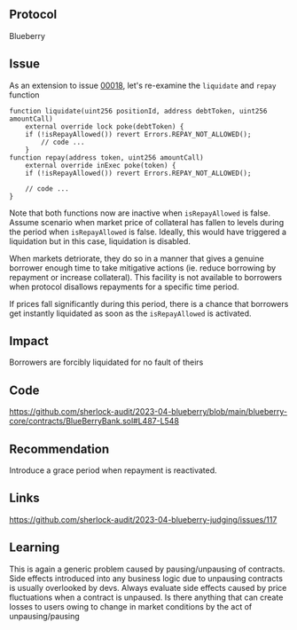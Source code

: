 ## Protocol

Blueberry

## Issue

As an extension to issue [00018](./00018.md), let's re-examine the `liquidate` and `repay` function

```
function liquidate(uint256 positionId, address debtToken, uint256 amountCall)
    external override lock poke(debtToken) {
    if (!isRepayAllowed()) revert Errors.REPAY_NOT_ALLOWED();
        // code ...
    }
function repay(address token, uint256 amountCall)
    external override inExec poke(token) {
    if (!isRepayAllowed()) revert Errors.REPAY_NOT_ALLOWED();

    // code ...
}
```

Note that both functions now are inactive when `isRepayAllowed` is false. Assume scenario when market price of collateral has fallen to levels during the period when `isRepayAllowed` is false. Ideally, this would have triggered a liquidation but in this case, liquidation is disabled.

When markets detriorate, they do so in a manner that gives a genuine borrower enough time to take mitigative actions (ie. reduce borrowing by repayment or increase collateral). This facility is not available to borrowers when protocol disallows repayments for a specific time period.

If prices fall significantly during this period, there is a chance that borrowers get instantly liquidated as soon as the `isRepayAllowed` is activated.

## Impact

Borrowers are forcibly liquidated for no fault of theirs

## Code

https://github.com/sherlock-audit/2023-04-blueberry/blob/main/blueberry-core/contracts/BlueBerryBank.sol#L487-L548

## Recommendation

Introduce a grace period when repayment is reactivated.

## Links

https://github.com/sherlock-audit/2023-04-blueberry-judging/issues/117

## Learning

This is again a generic problem caused by pausing/unpausing of contracts. Side effects introduced into any business logic due to unpausing contracts is usually overlooked by devs. Always evaluate side effects caused by price fluctuations when a contract is unpaused. Is there anything that can create losses to users owing to change in market conditions by the act of unpausing/pausing
